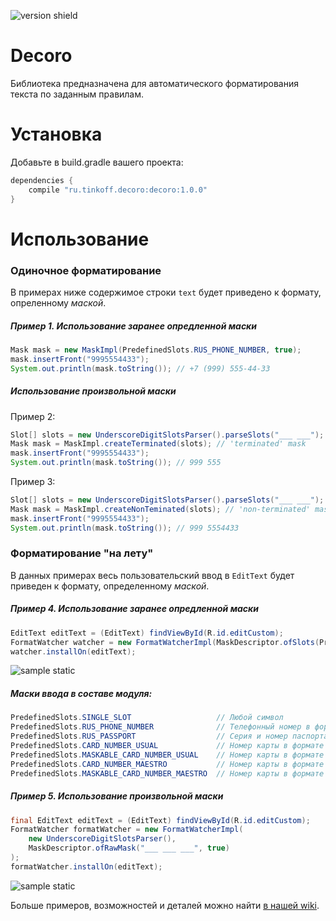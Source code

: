 ![version shield][img version shield]

Decoro
===========

Библиотека предназначена для автоматического форматирования текста по заданным правилам.

# Установка

Добавьте в build.gradle вашего проекта:
```Groovy
dependencies {
    compile "ru.tinkoff.decoro:decoro:1.0.0"
}
```

# Использование

### Одиночное форматирование
В примерах ниже содержимое строки `text` будет приведено к формату, опреленному _маской_.

##### Пример 1. Использование заранее опредленной маски
```Java
Mask mask = new MaskImpl(PredefinedSlots.RUS_PHONE_NUMBER, true);
mask.insertFront("9995554433");
System.out.println(mask.toString()); // +7 (999) 555-44-33
```

##### Использование произвольной маски
Пример 2:
```Java
Slot[] slots = new UnderscoreDigitSlotsParser().parseSlots("___ ___");
Mask mask = MaskImpl.createTerminated(slots); // 'terminated' mask
mask.insertFront("9995554433");
System.out.println(mask.toString()); // 999 555
```

Пример 3:
```Java
Slot[] slots = new UnderscoreDigitSlotsParser().parseSlots("___ ___");
Mask mask = MaskImpl.createNonTeminated(slots); // 'non-terminated' mask
mask.insertFront("9995554433");
System.out.println(mask.toString()); // 999 5554433
```

### Форматирование "на лету"
В данных примерах весь пользовательский ввод в `EditText` будет приведен к формату, определенному _маской_.

##### Пример 4. Использование заранее опредленной маски
```Java
EditText editText = (EditText) findViewById(R.id.editCustom);
FormatWatcher watcher = new FormatWatcherImpl(MaskDescriptor.ofSlots(PredefinedSlots.CARD_NUMBER_USUAL));
watcher.installOn(editText);
```

![sample static][img sample static]

##### Маски ввода в составе модуля:
```Java
PredefinedSlots.SINGLE_SLOT                   // Любой символ
PredefinedSlots.RUS_PHONE_NUMBER              // Телефонный номер в формате +7 (___) ___-__-__ (только цифры)
PredefinedSlots.RUS_PASSPORT                  // Серия и номер паспорта в формате ____ ______  (только цифры)
PredefinedSlots.CARD_NUMBER_USUAL             // Hомер карты в формате ____ ____ ____ ____ (только цифры)
PredefinedSlots.MASKABLE_CARD_NUMBER_USUAL    // Hомер карты в формате ____ ____ ____ ____ (цифры и символы 'X', 'x', '*')
PredefinedSlots.CARD_NUMBER_MAESTRO           // Hомер карты в формате ________ ____ (только цифры)
PredefinedSlots.MASKABLE_CARD_NUMBER_MAESTRO  // Hомер карты в формате ________ ____ (цифры и символы 'X', 'x', '*')
```

##### Пример 5. Использование произвольной маски
```Java
final EditText editText = (EditText) findViewById(R.id.editCustom);
FormatWatcher formatWatcher = new FormatWatcherImpl(
    new UnderscoreDigitSlotsParser(),
    MaskDescriptor.ofRawMask("___ ___ ___", true)
);
formatWatcher.installOn(editText);
```

![sample static][img sample dynamic]

Больше примеров, возможностей и деталей можно найти [в нашей wiki][details wiki].

[details wiki]: https://github.com/TinkoffCreditSystems/decoro/wiki/%D0%94%D0%B5%D1%82%D0%B0%D0%BB%D0%B8-%D1%80%D0%B5%D0%B0%D0%BB%D0%B8%D0%B7%D0%B0%D1%86%D0%B8%D0%B8,-%D0%B2%D0%BE%D0%B7%D0%BC%D0%BE%D0%B6%D0%BD%D0%BE%D1%81%D1%82%D0%B8-%D0%B8-%D0%BF%D1%80%D0%B8%D0%BC%D0%B5%D1%80%D1%8B
[img version shield]: https://img.shields.io/badge/version-1.0.0-blue.svg
[img sample static]: https://raw.githubusercontent.com/TinkoffCreditSystems/decoro/master/img/static1.gif
[img sample dynamic]: https://raw.githubusercontent.com/TinkoffCreditSystems/decoro/master/img/dynamic1.gif
